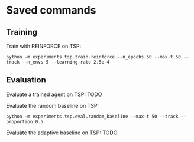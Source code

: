 # Saved commands

## Training

Train with REINFORCE on TSP:

```
python -m experiments.tsp.train.reinforce --n_epochs 50 --max-t 50 --track --n_envs 5 --learning-rate 2.5e-4
```

## Evaluation

Evaluate a trained agent on TSP:
TODO

Evaluate the random baseline on TSP:
```
python -m experiments.tsp.eval.random_baseline --max-t 50 --track --proportion 0.5
```

Evaluate the adaptive baseline on TSP:
TODO

